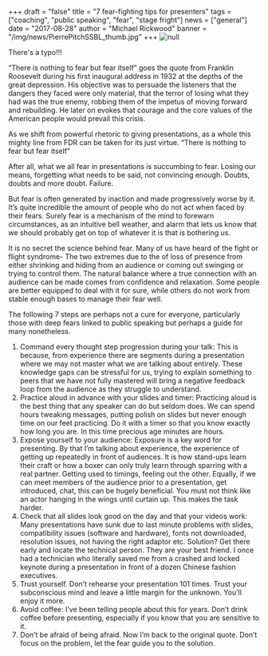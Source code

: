 +++
draft = "false"
title = "7 fear-fighting tips for presenters"
tags = ["coaching", "public speaking", "fear", "stage fright"]
news = ["general"]
date = "2017-08-28"
author = "Michael Rickwood"
banner = "/img/news/PierrePitchSSBL_thumb.jpg"
+++
![null](/img/news/PierrePitchSSBL.jpg)

There's a typo!!!

“There is nothing to fear but fear itself” goes the quote from Franklin Roosevelt during his first inaugural address in 1932 at the depths of the great depression. His objective was to persuade the listeners that the dangers they faced were only material, that the terror of losing what they had was the true enemy, robbing them of the impetus of moving forward and rebuilding. He later on evokes that courage and the core values of the American people would prevail this crisis. 

As we shift from powerful rhetoric to giving presentations, as a whole this mighty line from FDR can be taken for its just virtue. “There is nothing to fear but fear itself”

After all, what we all fear in presentations is succumbing to fear. Losing our means, forgetting what needs to be said, not convincing enough. Doubts, doubts and more doubt. Failure.

But fear is often generated by inaction and made progressively worse by it. It’s quite incredible the amount of people who do not act when faced by their fears. Surely fear is a mechanism of the mind to forewarn circumstances, as an intuitive bell weather, and alarm that lets us know that we should probably get on top of whatever it is that is bothering us.

It is no secret the science behind fear. Many of us have heard of the fight or flight syndrome- The two extremes due to the of loss of presence from either shrinking and hiding from an audience or coming out swinging or trying to control them. The natural balance where a true connection with an audience can be made comes from confidence and relaxation. Some people are better equipped to deal with it for sure, while others do not work from stable enough bases to manage their fear well. 

The following 7 steps are perhaps not a cure for everyone, particularly those with deep fears linked to public speaking but perhaps a guide for many nonetheless.  

1. Command every thought step progression during your talk: This is because, from experience there are segments during a presentation where we may not master what we are talking about entirely. These knowledge gaps can be stressful for us, trying to explain something to peers that we have not fully mastered will bring a negative feedback loop from the audience as they struggle to understand. 
2. Practice aloud in advance with your slides and timer: Practicing aloud is the best thing that any speaker can do but seldom does. We can spend hours tweaking messages, putting polish on slides but never enough time on our feet practicing. Do it with a timer so that you know exactly how long you are. In this time precious age minutes are hours. 
3. Expose yourself to your audience: Exposure is a key word for presenting. By that I’m talking about experience, the experience of getting up repeatedly in front of audiences. It is how stand-ups learn their craft or how a boxer can only truly learn through sparring with a real partner. Getting used to timings, feeling out the other. Equally, if we can meet members of the audience prior to a presentation, get introduced, chat, this can be hugely beneficial. You must not think like an actor hanging in the wings until curtain up. This makes the task harder. 
4. Check that all slides look good on the day and that your videos work: Many presentations have sunk due to last minute problems with slides, compatibility issues (software and hardware), fonts not downloaded, resolution issues, not having the right adaptor etc. Solution? Get there early and locate the technical person. They are your best friend. I once had a technician who literally saved me from a crashed and locked keynote during a presentation in front of a dozen Chinese fashion executives.
5. Trust yourself. Don’t rehearse your presentation 101 times. Trust your subconscious mind and leave a little margin for the unknown. You’ll enjoy it more. 
6. Avoid coffee: I’ve been telling people about this for years. Don’t drink coffee before presenting, especially if you know that you are sensitive to it. 
7. Don’t be afraid of being afraid. Now I’m back to the original quote. Don’t focus on the problem, let the fear guide you to the solution.
